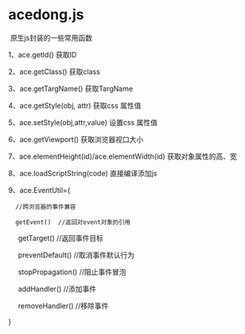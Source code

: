 # acedong.js

  原生js封装的一些常用函数
  
  1、ace.getId() 获取ID
  
  2、ace.getClass() 获取class
  
  3、ace.getTargName() 获取TargName
  
  4、ace.getStyle(obj, attr) 获取css 属性值
  
  5、ace.setStyle(obj,attr,value) 设置css 属性值
  
  6、ace.getViewport() 获取浏览器视口大小
  
  7、ace.elementHeight(id)/ace.elementWidth(id) 获取对象属性的高、宽
  
  8、ace.loadScriptString(code) 直接编译添加js
  
  9、ace.EventUtil={
  
      //跨浏览器的事件兼容
      
      getEvent()  //返回对event对象的引用
      
      getTarget() //返回事件目标
      
      preventDefault()  //取消事件默认行为
      
      stopPropagation() //阻止事件冒泡
      
      addHandler()  //添加事件
      
      removeHandler() //移除事件
      
  }
